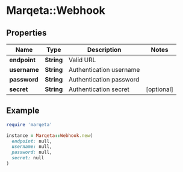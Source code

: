 # Marqeta::Webhook

## Properties

| Name | Type | Description | Notes |
| ---- | ---- | ----------- | ----- |
| **endpoint** | **String** | Valid URL |  |
| **username** | **String** | Authentication username |  |
| **password** | **String** | Authentication password |  |
| **secret** | **String** | Authentication secret | [optional] |

## Example

```ruby
require 'marqeta'

instance = Marqeta::Webhook.new(
  endpoint: null,
  username: null,
  password: null,
  secret: null
)
```

